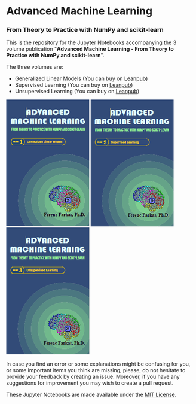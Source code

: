 # Advanced Machine Learning
### From Theory to Practice with NumPy and scikit-learn

This is the repository for the Jupyter Notebooks accompanying the 3 volume publication "**Advanced Machine Learning - From Theory to Practice with NumPy and scikit-learn**".

The three volumes are:
- Generalized Linear Models (You can buy on [Leanpub](https://leanpub.com/AML1))
- Supervised Learning (You can buy on [Leanpub](https://leanpub.com/AML2))
- Unsupervised Learning (You can buy on [Leanpub](https://leanpub.com/AML3))

![Volume 1](images/AML1-Cover.PNG)
![Volume 2](images/AML2-Cover.PNG)
![Volume 3](images/AML3-Cover.PNG)

In case you find an error or some explanations might be confusing for you, or some important items you think are missing, please, do not hesitate to provide your feedback by creating an issue. Moreover, if you have any suggestions for improvement you may wish to create a pull request.

These Jupyter Notebooks are made available under the [MIT License](https://opensource.org/licenses/MIT).
